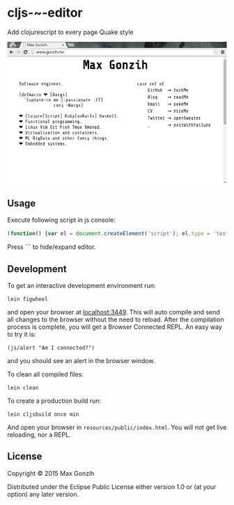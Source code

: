 # cljs-~-editor

Add clojurescript to every page Quake style

![demo](demo.gif)

## Usage

Execute following script in js console:

```javascript
(function() {var el = document.createElement('script'); el.type = 'text/javascript'; el.src = 'http://blog.gonzih.me/cljs-tilda-editor/cljs-repl.js'; document.body.appendChild(el); }())
````

Press `\`` to hide/expand editor.

## Development

To get an interactive development environment run:

    lein figwheel

and open your browser at [localhost:3449](http://localhost:3449/).
This will auto compile and send all changes to the browser without the
need to reload. After the compilation process is complete, you will
get a Browser Connected REPL. An easy way to try it is:

    (js/alert "Am I connected?")

and you should see an alert in the browser window.

To clean all compiled files:

    lein clean

To create a production build run:

    lein cljsbuild once min

And open your browser in `resources/public/index.html`. You will not
get live reloading, nor a REPL. 

## License

Copyright © 2015 Max Gonzih <gonzih at gmail dot com>

Distributed under the Eclipse Public License either version 1.0 or (at your option) any later version.
